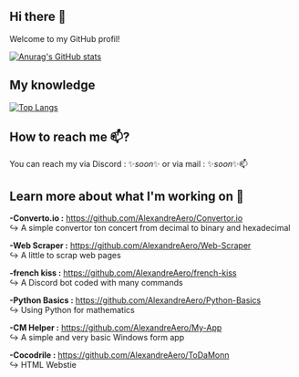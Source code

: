 ## Hi there 👋
Welcome to my GitHub profil!   

[![Anurag's GitHub stats](https://github-readme-stats.vercel.app/api?username=alexandreaero&theme=tokyonight&show_icons=true&include_all_commits=true&count_private=true)](https://github.com/anuraghazra/github-readme-stats)

## My knowledge

[![Top Langs](https://github-readme-stats.vercel.app/api/top-langs/?username=alexandreaero&layout=compact)](https://github.com/anuraghazra/github-readme-stats)

## How to reach me 📫?

You can reach my via Discord : ✨*soon*✨ or via mail : ✨*soon*✨📫

## Learn more about what I'm working on 🔭

**-Converto.io :** https://github.com/AlexandreAero/Convertor.io  
↪️ A simple convertor ton concert from decimal to binary and hexadecimal 

**-Web Scraper :** https://github.com/AlexandreAero/Web-Scraper  
↪️ A little to scrap web pages  

**-french kiss :** https://github.com/AlexandreAero/french-kiss  
↪️ A Discord bot coded with many commands   

**-Python Basics :** https://github.com/AlexandreAero/Python-Basics  
↪️ Using Python for mathematics  

**-CM Helper :** https://github.com/AlexandreAero/My-App  
↪️ A simple and very basic Windows form app  

**-Cocodrile :** https://github.com/AlexandreAero/ToDaMonn  
↪️ HTML Webstie

<!--
**AlexandreAero/AlexandreAero** is a ✨ _special_ ✨ repository because its `README.md` (this file) appears on your GitHub profile.

Here are some ideas to get you started:

-🔭 I’m currently working on ...
- 🌱 I’m currently learning ...
- 👯 I’m looking to collaborate on ...
- 🤔 I’m looking for help with ...
- 💬 Ask me about ...
- 📫 How to reach me: ...
- 😄 Pronouns: ...
- ⚡ Fun fact: ...
-->
